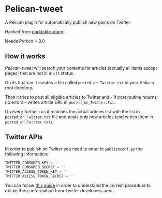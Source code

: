 # Pelican-tweet

A Pelican plugin for automatically publish new posts on Twitter

Hacked from [darktable-dtorg](https://github.com/darktable-org/dtorg).

Needs Python > 3.0

## How it works

*Pelican-tweet* will search your contents for articles (actually all items except pages) that are not in `draft` status.

On its first run it creates a file called `posted_on_Twitter.txt` in your Pelican root directory.

Then it tries to post all eligible articles to Twitter and - if post routine returns no errors - writes article URL in `posted_on_Twitter.txt`.

On every further run it matches the actual articles list with the list in `posted_on_Twitter.txt` file and posts only new articles (and writes them in `posted_on_Twitter.txt`).

## Twitter APIs

In order to publish on Twitter you need to enter in `publishconf.py` the following information:

``` python
TWITTER_CONSUMER_KEY = ''
TWITTER_CONSUMER_SECRET = ''
TWITTER_ACCESS_TOKEN_KEY = ''
TWITTER_ACCESS_TOKEN_SECRET = ''
```

You can follow [this guide](https://www.slickremix.com/docs/how-to-get-api-keys-and-tokens-for-twitter/) in order to understand the correct procedure to obtain these information from Twitter developers area.
